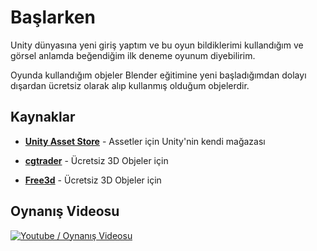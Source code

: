 # Başlarken
Unity dünyasına yeni giriş yaptım ve bu oyun bildiklerimi kullandığım ve görsel anlamda beğendiğim ilk deneme oyunum diyebilirim. 

Oyunda kullandığım objeler Blender eğitimine yeni başladığımdan dolayı dışardan ücretsiz olarak alıp kullanmış olduğum objelerdir. 

## Kaynaklar
* [**Unity Asset Store**](https://assetstore.unity.com/) - Assetler için Unity'nin kendi mağazası

* [**cgtrader**](https://www.cgtrader.com/) - Ücretsiz 3D Objeler için

* [**Free3d**](https://free3d.com/) - Ücretsiz 3D Objeler için

## Oynanış Videosu

[![Youtube / Oynanış Videosu](https://i.resimyukle.xyz/A9AdfL.png)](http://www.youtube.com/watch?v=2BXbOsTvYOs)
